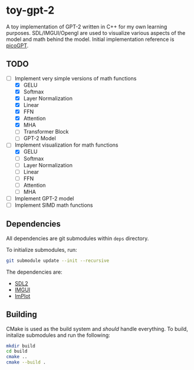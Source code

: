 # toy-gpt-2
A toy implementation of GPT-2 written in C++ for my own learning purposes. SDL/IMGUI/Opengl are used to visualize various aspects of the model and math behind the model. Initial implementation reference is [picoGPT](https://github.com/jaymody/picoGPT).

## TODO
- [ ] Implement very simple versions of math functions
    - [X] GELU
    - [X] Softmax
    - [X] Layer Normalization
    - [X] Linear
    - [X] FFN
    - [X] Attention
    - [X] MHA
    - [ ] Transformer Block
    - [ ] GPT-2 Model
- [ ] Implement visualization for math functions
    - [X] GELU
    - [ ] Softmax
    - [ ] Layer Normalization
    - [ ] Linear
    - [ ] FFN
    - [ ] Attention
    - [ ] MHA
- [ ] Implement GPT-2 model
- [ ] Implement SIMD math functions

## Dependencies
All dependencies are git submodules within `deps` directory.

To initialize submodules, run:
```bash
git submodule update --init --recursive
```
The dependencies are:
- [SDL2](https://github.com/libsdl-org/SDL/tree/SDL2)
- [IMGUI](https://github.com/ocornut/imgui)
- [ImPlot](https://github.com/epezent/implot)

## Building
CMake is used as the build system and *should* handle everything. To build, initalize submodules and run the following:

```bash
mkdir build
cd build
cmake ..
cmake --build .
```

